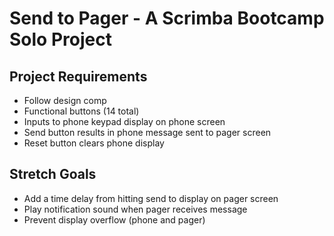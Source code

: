 # Send to Pager - A Scrimba Bootcamp Solo Project

## Project Requirements
- Follow design comp
- Functional buttons (14 total)
- Inputs to phone keypad display on phone screen
- Send button results in phone message sent to pager screen
- Reset button clears phone display

## Stretch Goals
- Add a time delay from hitting send to display on pager screen
- Play notification sound when pager receives message
- Prevent display overflow (phone and pager)
